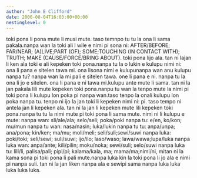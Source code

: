```yaml
---
author: "John E Clifford"
date: 2006-08-04T16:03:00+00:00
nestinglevel: 0
---
```

toki pona li pona mute li musi mute. taso temnpo tu tu la ona li sama pakala.nanpa wan la toki ali l wile e nimi pi sona ni: AFTER/BEFORE; FAR/NEAR; (A)LIVE;PART (OF); SOME;TOUCHING (IN CONTACT WITH); TRUTH; MAKE (CAUSE/FORCE/BRING ABOUT). toki pona lijo ala. tan ni lajan li ken ala toki e ali kepeken toki pona.nanpa tu la o lukin e kulupu nimi ni: ona li pana e sitelen tawa mi. ona lisona nimi e kulupunanpa wan anu kulupu nanpa tu? nanpa wan la mi pali e sitelen tawa. one li pana e ni. nanpa tu la ona li jo e sitelen. ona li pana e ni tawa mi.kulupu ante mute li sama. tan ni la jan pakala lili mute kepeken toki pona.nanpu tu wan la tenpo mute la nimi pi toki pona li kulupu lon poka pi nanpa wan.taso tenpo la onali kulupu lon poka nanpa tu. tenpo ni ijo la jan toki li kepeken nimi ni: pi. taso tempo ni antela jan li kepeken ala. tan ni la jan li kepeken mute lili kepeken toki pona.nanpa tu tu la nimi mute pi toki pona li sama mute. nimi ni li kulupu e mute: nanpa wan: sli/ale/ala; selo/seli; poka/poki nanpa tu: e/en, ko/kon; mu/mun nanpa tu wan: nasa/nasin; luka/lukin nanpa tu tu: anpa/unpa; ana/pona; kin/ken; ma/mu; moli/meli; seli/suli;sewi/suwi nanpa luka: poki/toki; seli/sewi; suli/suwi; ijo/ilo; laso/waso; lawa/wawa;lupa/luka nanpa luka wan: anpa/ante; kili/pilin; moku/noka; sewi/suli; selo/suwi nanpa luka tu: lili/li, palisa/pali; pipi/pi; kalama/kala, ma; mama/ma;nimi/ni, mitan ni la kama sona pi toki pona li pali mute.nanpa luka kin la toki pona li jo ala e nimi pi nanpa suli. tan ni la jan liken nanpa ala e sewipi sama nanpa luka luka luka luka luka.